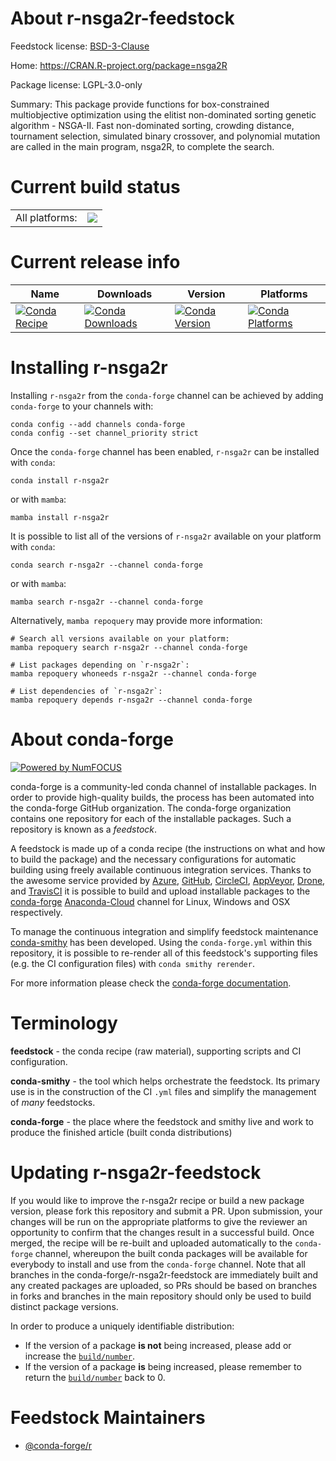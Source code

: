About r-nsga2r-feedstock
========================

Feedstock license: [BSD-3-Clause](https://github.com/conda-forge/r-nsga2r-feedstock/blob/main/LICENSE.txt)

Home: https://CRAN.R-project.org/package=nsga2R

Package license: LGPL-3.0-only

Summary: This package provide functions for box-constrained multiobjective optimization using the elitist non-dominated sorting genetic algorithm - NSGA-II. Fast non-dominated sorting, crowding distance, tournament selection, simulated binary crossover, and polynomial mutation are called in the main program, nsga2R, to complete the search.

Current build status
====================


<table><tr><td>All platforms:</td>
    <td>
      <a href="https://dev.azure.com/conda-forge/feedstock-builds/_build/latest?definitionId=11128&branchName=main">
        <img src="https://dev.azure.com/conda-forge/feedstock-builds/_apis/build/status/r-nsga2r-feedstock?branchName=main">
      </a>
    </td>
  </tr>
</table>

Current release info
====================

| Name | Downloads | Version | Platforms |
| --- | --- | --- | --- |
| [![Conda Recipe](https://img.shields.io/badge/recipe-r--nsga2r-green.svg)](https://anaconda.org/conda-forge/r-nsga2r) | [![Conda Downloads](https://img.shields.io/conda/dn/conda-forge/r-nsga2r.svg)](https://anaconda.org/conda-forge/r-nsga2r) | [![Conda Version](https://img.shields.io/conda/vn/conda-forge/r-nsga2r.svg)](https://anaconda.org/conda-forge/r-nsga2r) | [![Conda Platforms](https://img.shields.io/conda/pn/conda-forge/r-nsga2r.svg)](https://anaconda.org/conda-forge/r-nsga2r) |

Installing r-nsga2r
===================

Installing `r-nsga2r` from the `conda-forge` channel can be achieved by adding `conda-forge` to your channels with:

```
conda config --add channels conda-forge
conda config --set channel_priority strict
```

Once the `conda-forge` channel has been enabled, `r-nsga2r` can be installed with `conda`:

```
conda install r-nsga2r
```

or with `mamba`:

```
mamba install r-nsga2r
```

It is possible to list all of the versions of `r-nsga2r` available on your platform with `conda`:

```
conda search r-nsga2r --channel conda-forge
```

or with `mamba`:

```
mamba search r-nsga2r --channel conda-forge
```

Alternatively, `mamba repoquery` may provide more information:

```
# Search all versions available on your platform:
mamba repoquery search r-nsga2r --channel conda-forge

# List packages depending on `r-nsga2r`:
mamba repoquery whoneeds r-nsga2r --channel conda-forge

# List dependencies of `r-nsga2r`:
mamba repoquery depends r-nsga2r --channel conda-forge
```


About conda-forge
=================

[![Powered by
NumFOCUS](https://img.shields.io/badge/powered%20by-NumFOCUS-orange.svg?style=flat&colorA=E1523D&colorB=007D8A)](https://numfocus.org)

conda-forge is a community-led conda channel of installable packages.
In order to provide high-quality builds, the process has been automated into the
conda-forge GitHub organization. The conda-forge organization contains one repository
for each of the installable packages. Such a repository is known as a *feedstock*.

A feedstock is made up of a conda recipe (the instructions on what and how to build
the package) and the necessary configurations for automatic building using freely
available continuous integration services. Thanks to the awesome service provided by
[Azure](https://azure.microsoft.com/en-us/services/devops/), [GitHub](https://github.com/),
[CircleCI](https://circleci.com/), [AppVeyor](https://www.appveyor.com/),
[Drone](https://cloud.drone.io/welcome), and [TravisCI](https://travis-ci.com/)
it is possible to build and upload installable packages to the
[conda-forge](https://anaconda.org/conda-forge) [Anaconda-Cloud](https://anaconda.org/)
channel for Linux, Windows and OSX respectively.

To manage the continuous integration and simplify feedstock maintenance
[conda-smithy](https://github.com/conda-forge/conda-smithy) has been developed.
Using the ``conda-forge.yml`` within this repository, it is possible to re-render all of
this feedstock's supporting files (e.g. the CI configuration files) with ``conda smithy rerender``.

For more information please check the [conda-forge documentation](https://conda-forge.org/docs/).

Terminology
===========

**feedstock** - the conda recipe (raw material), supporting scripts and CI configuration.

**conda-smithy** - the tool which helps orchestrate the feedstock.
                   Its primary use is in the construction of the CI ``.yml`` files
                   and simplify the management of *many* feedstocks.

**conda-forge** - the place where the feedstock and smithy live and work to
                  produce the finished article (built conda distributions)


Updating r-nsga2r-feedstock
===========================

If you would like to improve the r-nsga2r recipe or build a new
package version, please fork this repository and submit a PR. Upon submission,
your changes will be run on the appropriate platforms to give the reviewer an
opportunity to confirm that the changes result in a successful build. Once
merged, the recipe will be re-built and uploaded automatically to the
`conda-forge` channel, whereupon the built conda packages will be available for
everybody to install and use from the `conda-forge` channel.
Note that all branches in the conda-forge/r-nsga2r-feedstock are
immediately built and any created packages are uploaded, so PRs should be based
on branches in forks and branches in the main repository should only be used to
build distinct package versions.

In order to produce a uniquely identifiable distribution:
 * If the version of a package **is not** being increased, please add or increase
   the [``build/number``](https://docs.conda.io/projects/conda-build/en/latest/resources/define-metadata.html#build-number-and-string).
 * If the version of a package **is** being increased, please remember to return
   the [``build/number``](https://docs.conda.io/projects/conda-build/en/latest/resources/define-metadata.html#build-number-and-string)
   back to 0.

Feedstock Maintainers
=====================

* [@conda-forge/r](https://github.com/conda-forge/r/)


